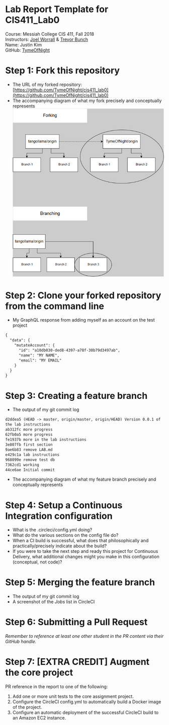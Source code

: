 # Lab Report Template for CIS411_Lab0
Course: Messiah College CIS 411, Fall 2018<br/>
Instructors: [Joel Worrall](https://github.com/tangollama) & [Trevor Bunch](https://github.com/trevordbunch)<br/>
Name: Justin Kim<br/>
GitHub: [TymeOfNight](https://github.com/TymeOfNight)<br/>

# Step 1: Fork this repository
- The URL of my forked repository: [https://github.com/TymeOfNight/cis411_lab0](https://github.com/TymeOfNight/cis411_lab0)
- The accompanying diagram of what my fork precisely and conceptually represents ![Forking vs. Branching](https://github.com/TymeOfNight/cis411_lab0/blob/master/assets/forkbranch.png) 

# Step 2: Clone your forked repository from the command line
- My GraphQL response from adding myself as an account on the test project
```
{
  "data": {
    "mutateAccount": {
      "id": "a10db030-ded8-4397-a78f-30b79d3497ab",
      "name": "MY NAME",
      "email": "MY EMAIL"
    }
  }
}
```

# Step 3: Creating a feature branch
- The output of my git commit log
```
d2ddea5 (HEAD -> master, origin/master, origin/HEAD) Version 0.0.1 of the lab instructions
ab312fc more progress
62fb0a5 more progress
fe1937b more in the lab instructions
3e807fb first section
9ae6b83 remove LAB.md
e429c1a lab instructions
968099e remove test db
7362cd1 working
44ce6ae Initial commit
```
- The accompanying diagram of what my feature branch precisely and conceptually represents

# Step 4: Setup a Continuous Integration configuration
- What is the .circleci/config.yml doing?
- What do the various sections on the config file do?
- When a CI build is successful, what does that philosophically and practically/precisely indicate about the build?
- If you were to take the next step and ready this project for Continuous Delivery, what additional changes might you make in this configuration (conceptual, not code)?

# Step 5: Merging the feature branch
* The output of my git commit log
* A screenshot of the _Jobs_ list in CircleCI

# Step 6: Submitting a Pull Request
_Remember to reference at least one other student in the PR content via their GitHub handle._

# Step 7: [EXTRA CREDIT] Augment the core project
PR reference in the report to one of the following:
1. Add one or more unit tests to the core assignment project. 
2. Configure the CircleCI config.yml to automatically build a Docker image of the project.
3. Configure an automatic deployment of the successful CircleCI build to an Amazon EC2 instance.
